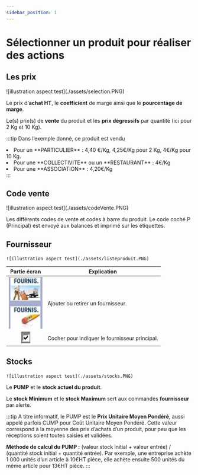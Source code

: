 ```yaml
---
sidebar_position: 1
---
```


# Sélectionner un produit pour réaliser des actions

## Les prix


<div className="contenaireImg">
    ![illustration aspect test](./assets/selection.PNG)
</div>

Le prix d’**achat HT**, le **coefficient** de marge ainsi que le **pourcentage de marge**.


Le(s) prix(s) de **vente** du produit et les **prix dégressifs** par quantité (ici pour 2 Kg et 10 Kg).

:::tip
Dans l’exemple donné, ce produit est vendu
<li>Pour un **PARTICULIER** : 4,40 €/Kg, 4,25€/Kg pour 2 Kg, 4€/Kg pour 10 Kg.</li>
<li>Pour une **COLLECTIVITE** ou un **RESTAURANT** : 4€/Kg</li>
<li>Pour une **ASSOCIATION** : 4,20€/Kg </li>
:::

## Code vente
<div className="contenaireImg">
    ![illustration aspect test](./assets/codeVente.PNG)
</div>

Les différents codes de vente et codes à barre du produit.
Le code coché P (Principal) est envoyé aux balances et imprimé sur les étiquettes.


## Fournisseur
    ![illustration aspect test](./assets/listeproduit.PNG)


| Partie écran       | Explication | 
|:-----------:|----|
| ![illustration aspect test](./assets/fournisseru.PNG)    |  Ajouter ou retirer un fournisseur. |
| ![illustration aspect test](./assets/coche.PNG) |  Cocher pour indiquer le fournisseur principal. |


## Stocks

    ![illustration aspect test](./assets/stocks.PNG)


Le **PUMP** et le **stock actuel du produit**.


Le **stock Minimum** et le **stock Maximum** sert aux commandes **fournisseur** par alerte.


:::tip
A titre informatif, le PUMP est le **Prix Unitaire Moyen Pondéré**, aussi appelé parfois CUMP pour Coût Unitaire Moyen Pondéré. Cette valeur correspond à la moyenne des prix d’achats d’un produit, pour peu que les réceptions soient toutes saisies et validées.



**Méthode de calcul du PUMP :** (valeur stock initial + valeur entrée) / (quantité stock initial + quantité entrée).
Par exemple, une entreprise achète 1 000 unités d’un article à 10€HT pièce, elle achète ensuite 500 unités du même article pour 13€HT pièce.
:::